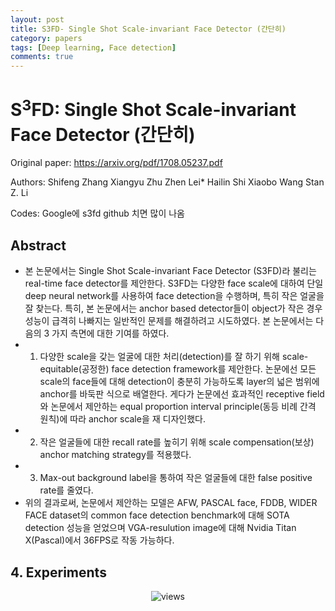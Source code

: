 ```yaml
---
layout: post
title: S3FD- Single Shot Scale-invariant Face Detector (간단히)
category: papers
tags: [Deep learning, Face detection]
comments: true
---
```


# S$^{3}$FD: Single Shot Scale-invariant Face Detector (간단히)

Original paper: https://arxiv.org/pdf/1708.05237.pdf

Authors: Shifeng Zhang Xiangyu Zhu Zhen Lei* Hailin Shi Xiaobo Wang Stan Z. Li

Codes: Google에 s3fd github 치면 많이 나옴

## Abstract
- 본 논문에서는 Single Shot Scale-invariant Face Detector (S3FD)라 불리는 real-time face detector를 제안한다. S3FD는 다양한 face scale에 대하여 단일 deep neural network를 사용하여 face detection을 수행하며, 특히 작은 얼굴을 잘 찾는다. 특히, 본 논문에서는 anchor based detector들이 object가 작은 경우 성능이 급격히 나빠지는 일반적인 문제를 해결하려고 시도하였다. 본 논문에서는 다음의 3 가지 측면에 대한 기여를 하였다. 
- 1) 다양한 scale을 갖는 얼굴에 대한 처리(detection)를 잘 하기 위해 scale-equitable(공정한) face detection framework를 제안한다. 논문에선 모든 scale의 face들에 대해 detection이 충분히 가능하도록 layer의 넓은 범위에 anchor를 바둑판 식으로 배열한다. 게다가 논문에선 효과적인 receptive field와 논문에서 제안하는 equal proportion interval principle(동등 비례 간격 원칙)에 따라 anchor scale을 재 디자인했다. 
- 2) 작은 얼굴들에 대한 recall rate를 높히기 위해 scale compensation(보상) anchor matching strategy를 적용했다.
- 3) Max-out background label을 통하여 작은 얼굴들에 대한 false positive rate를 줄였다.
- 위의 결과로써, 논문에서 제안하는 모델은 AFW, PASCAL face, FDDB, WIDER FACE dataset의 common face detection benchmark에 대해 SOTA detection 성능을 얻었으며 VGA-resulution image에 대해 Nvidia Titan X(Pascal)에서 36FPS로 작동 가능하다.

## 4. Experiments

<center>
<figure>
<img src="/assets/post_img/papers/2019-03-21-S3FD/fig1.jpg" alt="views">
<figcaption></figcaption>
</figure>
</center>
